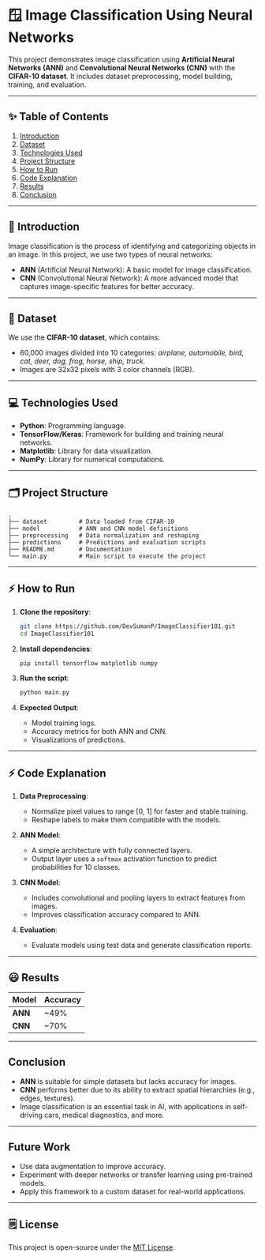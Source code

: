
# **🪟 Image Classification Using Neural Networks**

This project demonstrates image classification using **Artificial Neural Networks (ANN)** and **Convolutional Neural Networks (CNN)** with the **CIFAR-10 dataset**. It includes dataset preprocessing, model building, training, and evaluation.

---

## **✨ Table of Contents**

1. [Introduction](#introduction)
2. [Dataset](#dataset)
3. [Technologies Used](#technologies-used)
4. [Project Structure](#project-structure)
5. [How to Run](#how-to-run)
6. [Code Explanation](#code-explanation)
7. [Results](#results)
8. [Conclusion](#conclusion)

---

## **📝 Introduction**
Image classification is the process of identifying and categorizing objects in an image. In this project, we use two types of neural networks:
- **ANN** (Artificial Neural Network): A basic model for image classification.
- **CNN** (Convolutional Neural Network): A more advanced model that captures image-specific features for better accuracy.

---

## **💾 Dataset**
We use the **CIFAR-10 dataset**, which contains:
- 60,000 images divided into 10 categories: *airplane, automobile, bird, cat, deer, dog, frog, horse, ship, truck*.
- Images are 32x32 pixels with 3 color channels (RGB).

---

## **💻 Technologies Used**
- **Python**: Programming language.
- **TensorFlow/Keras**: Framework for building and training neural networks.
- **Matplotlib**: Library for data visualization.
- **NumPy**: Library for numerical computations.

---

## **🗂️ Project Structure**
```
.
├── dataset         # Data loaded from CIFAR-10
├── model           # ANN and CNN model definitions
├── preprocessing   # Data normalization and reshaping
├── predictions     # Predictions and evaluation scripts
├── README.md       # Documentation
└── main.py         # Main script to execute the project
```

---

## **⚡ How to Run**

1. **Clone the repository**:
   ```bash
   git clone https://github.com/DevSumanP/ImageClassifier101.git
   cd ImageClassifier101
   ```

2. **Install dependencies**:
   ```bash
   pip install tensorflow matplotlib numpy
   ```

3. **Run the script**:
   ```bash
   python main.py
   ```

4. **Expected Output**:
   - Model training logs.
   - Accuracy metrics for both ANN and CNN.
   - Visualizations of predictions.

---

## **⚡ Code Explanation**

1. **Data Preprocessing**:
   - Normalize pixel values to range [0, 1] for faster and stable training.
   - Reshape labels to make them compatible with the models.

2. **ANN Model**:
   - A simple architecture with fully connected layers.
   - Output layer uses a `softmax` activation function to predict probabilities for 10 classes.

3. **CNN Model**:
   - Includes convolutional and pooling layers to extract features from images.
   - Improves classification accuracy compared to ANN.

4. **Evaluation**:
   - Evaluate models using test data and generate classification reports.

---

## **😃 Results**

| **Model**         | **Accuracy** |
|--------------------|--------------|
| **ANN**           | ~49%         |
| **CNN**           | ~70%         |

---

## **Conclusion**

- **ANN** is suitable for simple datasets but lacks accuracy for images.
- **CNN** performs better due to its ability to extract spatial hierarchies (e.g., edges, textures).
- Image classification is an essential task in AI, with applications in self-driving cars, medical diagnostics, and more.

---

## **Future Work**
- Use data augmentation to improve accuracy.
- Experiment with deeper networks or transfer learning using pre-trained models.
- Apply this framework to a custom dataset for real-world applications.

---

## **🗒️ License**
This project is open-source under the [MIT License](LICENSE).
